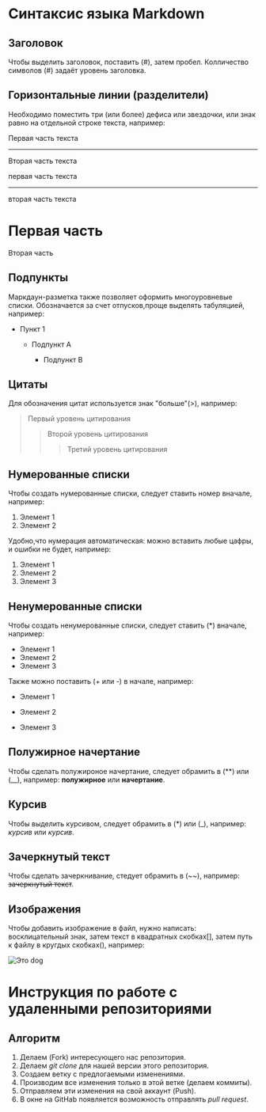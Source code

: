 # **Синтаксис языка Markdown**

## Заголовок

Чтобы выделить заголовок, поставить (#), затем пробел. Колличество символов (#) задаёт уровень заголовка.

## Горизонтальные линии (разделители)

Необходимо поместить три (или более) дефиса или звездочки, или знак равно на отдельной строке текста, например:

Первая часть текста
- - - -
Вторая часть текста

первая часть текста
***
вторая часть текста

Первая часть
===
Вторая часть

## Подпункты

Маркдаун-разметка также позволяет оформить многоуровневые списки. Обозначается за счет отпусков,проще выделять табуляцией, например:

+ Пункт 1

    - Подпункт А
    
        - Подпункт В

## Цитаты

Для обозначения цитат используется знак "больше"(>), например:

> Первый уровень цитирования
>> Второй уровень цитирования
>>> Третий уровень цитирования

## Нумерованные списки

Чтобы создать нумерованные списки, следует ставить номер вначале, например:

1. Элемент 1
2. Элемент 2

Удобно,что нумерация автоматическая: можно вставить любые цафры, и ошибки не будет, например:

1. Элемент 1
9. Элемент 2
3. Элемент 3

## Ненумерованные списки

Чтобы создать ненумерованные списки, следует ставить (*) вначале, например:

* Элемент 1
* Элемент 2
* Элемент 3

Также можно поставить (+ или -) в начале, например:

+ Элемент 1
- Элемент 2
+ Элемент 3

## Полужирное начертание

Чтобы сделать полужироное начертание, следует обрамить в (**) или (__), например: **полужирное** или __начертание__.

## Курсив

Чтобы выделить курсивом, следует обрамить в (*) или (_), например: *курсив* или _курсив_.

## Зачеркнутый текст

Чтобы сделать зачеркнивание, стедует обрамить в (~~), например: ~~зачеркнутый текст~~.

## Изображения

Чтобы добавить изображение в файл, нужно написать: восклицательный знак, затем текст в квадратных скобках[], затем путь к файлу в кругдых скобках(), например:

![Это dog](dog.jpg)

# Инструкция по работе с удаленными репозиториями

## Алгоритм

1. Делаем (Fork) интересующего нас репозитория.
2. Делаем *git clone* для нашей версии этого репозитория.
3. Создаем ветку с предлогаемыми изменениями.
4. Производим все изменения только в этой ветке (делаем коммиты).
5. Отправляем эти изменения на свой аккаунт (Push).
6. В окне на GitHab появляется возможность отправлять *pull request*.
